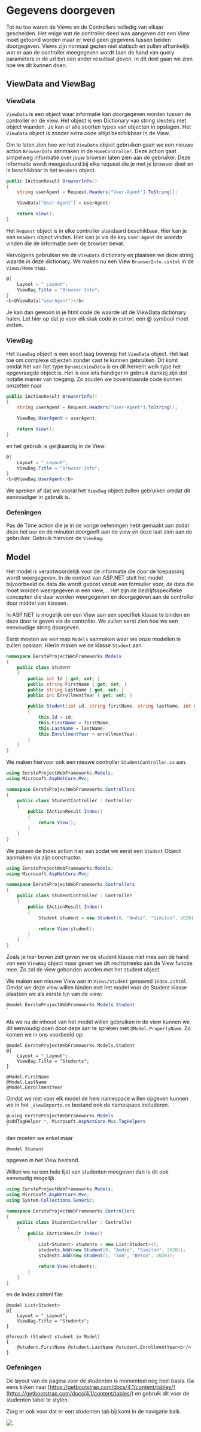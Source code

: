 # Gegevens doorgeven

Tot nu toe waren de Views en de Controllers volledig van elkaar gescheiden. Het enige wat de controller deed was aangeven dat een View moet getoond worden maar er werd geen gegevens tussen beiden doorgegeven. Views zijn normaal gezien niet statisch en zullen afhankelijk wat er aan de controller meegegeven wordt \(aan de hand van query parameters in de url bv\) een ander resultaat geven. In dit deel gaan we zien hoe we dit kunnen doen.

## ViewData and ViewBag

### ViewData

`ViewData` is een object waar informatie kan doorgegeven worden tussen de controller en de view. Het object is een Dictionary van string sleutels met object waarden. Je kan er alle soorten types van objecten in opslagen. Het `ViewData` object is zonder extra code altijd beschikbaar in de View.

Om te laten zien hoe we het `ViewData` object gebruiken gaan we een nieuwe action `BrowserInfo` aanmaken in de `HomeController`. Deze action gaat simpelweg informatie over jouw browser laten zien aan de gebruiker. Deze informatie wordt meegestuurd bij elke request die je met je browser doet en is beschikbaar in het `Headers` object.

```csharp
public IActionResult BrowserInfo()
{
    string userAgent = Request.Headers["User-Agent"].ToString();

    ViewData["User-Agent"] = userAgent;

    return View();
}
```

Het `Request` object is in elke controller standaard beschikbaar. Hier kan je een `Headers` object vinden. Hier kan je via de key `User-Agent` de waarde vinden die de informatie over de browser bevat.

Vervolgens gebruiken we de `ViewData` dictionary en plaatsen we deze string waarde in deze dictionary. We maken nu een View `BrowserInfo.cshtml` in de `Views/Home` map.

```csharp
@{
    Layout = "_Layout";
    ViewBag.Title = "Browser Info";
}
<b>@ViewData["userAgent"]</b>
```

Je kan dan gewoon in je html code de waarde uit de ViewData dictionary halen. Let hier op dat je voor elk stuk code in `cshtml` een @ symbool moet zetten.

### ViewBag

Het `ViewBag` object is een soort laag bovenop het `ViewData` object. Het laat toe om complexe objecten zonder cast te kunnen gebruiken. Dit komt omdat het van het type `DynamicViewData` is en dit herkent welk type het opgevraagde object is. Het is ook iets handiger in gebruik dankzij zijn dot notatie manier van toegang. Zo zouden we bovenstaande code kunnen omzetten naar

```csharp
public IActionResult BrowserInfo()
{
    string userAgent = Request.Headers["User-Agent"].ToString();

    ViewBag.UserAgent = userAgent;

    return View();
}
```

en het gebruik is gelijkaardig in de View:

```csharp
@{
    Layout = "_Layout";
    ViewBag.Title = "Browser Info";
}
<b>@ViewBag.UserAgent</b>
```

We spreken af dat we vooral het `ViewBag` object zullen gebruiken omdat dit eenvoudiger in gebruik is.

### Oefeningen

Pas de Time action die je in de vorige oefeningen hebt gemaakt aan zodat deze het uur en de minuten doorgeeft aan de view en deze laat zien aan de gebruiker. Gebruik hiervoor de `ViewBag`.

## Model

Het model is verantwoordelijk voor de informatie die door de toepassing wordt weergegeven. In de context van ASP.NET stelt het model bijvoorbeeld de data die wordt gepost vanuit een formulier voor, de data die moet worden weergegeven in een view,... Het zijn de bedrijfsspecifieke concepten die daar worden weergegeven en doorgegeven aan de controller door middel van klassen.

In ASP.NET is mogelijk om een View aan een specifiek klasse te binden en deze door te geven via de controller. We zullen eerst zien hoe we een eenvoudige string doorgeven.

Eerst moeten we een map `Models` aanmaken waar we onze modellen in zullen opslaan. Hierin maken we de klasse `Student` aan.

```csharp
namespace EersteProjectWebFrameworks.Models
{
    public class Student
    {
        public int Id { get; set; }
        public string FirstName { get; set; }
        public string LastName { get; set; }
        public int EnrollmentYear { get; set; }

        public Student(int id, string firstName, string lastName, int enrollmentYear)
        {
            this.Id = id;
            this.FirstName = firstName;
            this.LastName = lastName;
            this.EnrollmentYear = enrollmentYear;
        }
    }
}
```

We maken hiervoor ook een nieuwe controller `StudentController.cs` aan.

```csharp
using EersteProjectWebFrameworks.Models;
using Microsoft.AspNetCore.Mvc;

namespace EersteProjectWebFrameworks.Controllers
{
    public class StudentController : Controller
    {
        public IActionResult Index()
        {
            return View();
        }
    }
}
```

We passen de Index action hier aan zodat we eerst een `Student` Object aanmaken via zijn constructor.

```csharp
using EersteProjectWebFrameworks.Models;
using Microsoft.AspNetCore.Mvc;

namespace EersteProjectWebFrameworks.Controllers
{
    public class StudentController : Controller
    {
        public IActionResult Index()
        {
            Student student = new Student(0, "Andie", "Similon", 2020);

            return View(student);
        }
    }
}
```

Zoals je hier boven ziet geven we de student klasse niet mee aan de hand van een `ViewBag` object maar geven we dit rechtstreeks aan de View functie mee. Zo zal de view gebonden worden met het student object.

We maken een nieuwe View aan in `Views/Student` genaamd `Index.cshtml`. Omdat we deze view willen binden met het model voor de Student klasse plaatsen we als eerste lijn van de view:

```csharp
@model EersteProjectWebFrameworks.Models.Student
`
```

Als we nu de inhoud van het model willen gebruiken in de view kunnen we dit eenvoudig doen door deze aan te spreken met `@Model.PropertyName`. Zo komen we in ons voorbeeld op:

```markup
@model EersteProjectWebFrameworks.Models.Student
@{
    Layout = "_Layout";
    ViewBag.Title = "Students";
}

@Model.FirstName
@Model.LastName
@Model.EnrollmentYear
```

Omdat we niet voor elk model de hele namespace willen opgeven kunnen we in het `_ViewImports.cs` bestand ook de namespace includeren.

```csharp
@using EersteProjectWebFrameworks.Models
@addTagHelper *, Microsoft.AspNetCore.Mvc.TagHelpers
`
```

dan moeten we enkel maar

```text
@model Student
```

opgeven in het View bestand.

Willen we nu een hele lijst van studenten meegeven dan is dit ook eenvoudig mogelijk.

```csharp
using EersteProjectWebFrameworks.Models;
using Microsoft.AspNetCore.Mvc;
using System.Collections.Generic;

namespace EersteProjectWebFrameworks.Controllers
{
    public class StudentController : Controller
    {
        public IActionResult Index()
        {
            List<Student> students = new List<Student>();
            students.Add(new Student(0, "Andie", "Similon", 2020));
            students.Add(new Student(1, "Jon", "Beton", 2020));

            return View(students);
        }
    }
}
```

en de Index.cshtml file:

```markup
@model List<Student>
@{
    Layout = "_Layout";
    ViewBag.Title = "Students";
}

@foreach (Student student in Model)
{
    @student.FirstName @student.LastName @student.EnrollmentYear<br/>
}
```

### Oefeningen

De layout van de pagina voor de studenten is momenteel nog heel basis. Ga eens kijken naar [https://getbootstrap.com/docs/4.1/content/tables/](https://getbootstrap.com/docs/4.1/content/tables/) en gebruik dit voor de studenten tabel te stylen.

Zorg er ook voor dat er een studenten tab bij komt in de navigatie balk.

![.](../.gitbook/assets/Students1.png)

